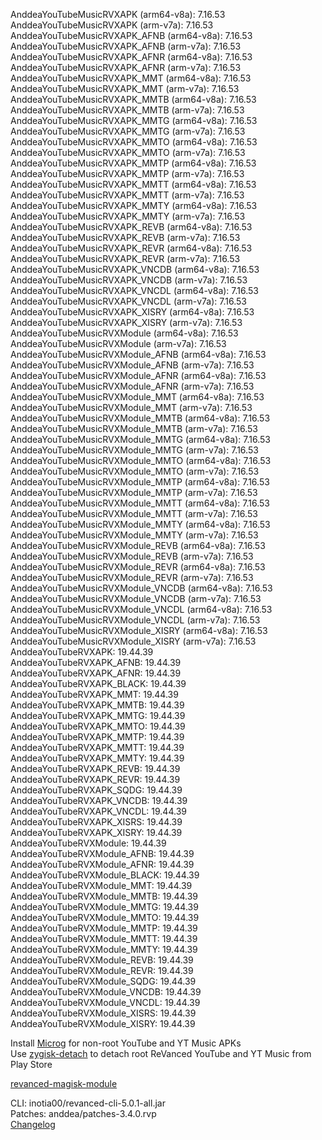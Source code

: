 AnddeaYouTubeMusicRVXAPK (arm64-v8a): 7.16.53  
AnddeaYouTubeMusicRVXAPK (arm-v7a): 7.16.53  
AnddeaYouTubeMusicRVXAPK_AFNB (arm64-v8a): 7.16.53  
AnddeaYouTubeMusicRVXAPK_AFNB (arm-v7a): 7.16.53  
AnddeaYouTubeMusicRVXAPK_AFNR (arm64-v8a): 7.16.53  
AnddeaYouTubeMusicRVXAPK_AFNR (arm-v7a): 7.16.53  
AnddeaYouTubeMusicRVXAPK_MMT (arm64-v8a): 7.16.53  
AnddeaYouTubeMusicRVXAPK_MMT (arm-v7a): 7.16.53  
AnddeaYouTubeMusicRVXAPK_MMTB (arm64-v8a): 7.16.53  
AnddeaYouTubeMusicRVXAPK_MMTB (arm-v7a): 7.16.53  
AnddeaYouTubeMusicRVXAPK_MMTG (arm64-v8a): 7.16.53  
AnddeaYouTubeMusicRVXAPK_MMTG (arm-v7a): 7.16.53  
AnddeaYouTubeMusicRVXAPK_MMTO (arm64-v8a): 7.16.53  
AnddeaYouTubeMusicRVXAPK_MMTO (arm-v7a): 7.16.53  
AnddeaYouTubeMusicRVXAPK_MMTP (arm64-v8a): 7.16.53  
AnddeaYouTubeMusicRVXAPK_MMTP (arm-v7a): 7.16.53  
AnddeaYouTubeMusicRVXAPK_MMTT (arm64-v8a): 7.16.53  
AnddeaYouTubeMusicRVXAPK_MMTT (arm-v7a): 7.16.53  
AnddeaYouTubeMusicRVXAPK_MMTY (arm64-v8a): 7.16.53  
AnddeaYouTubeMusicRVXAPK_MMTY (arm-v7a): 7.16.53  
AnddeaYouTubeMusicRVXAPK_REVB (arm64-v8a): 7.16.53  
AnddeaYouTubeMusicRVXAPK_REVB (arm-v7a): 7.16.53  
AnddeaYouTubeMusicRVXAPK_REVR (arm64-v8a): 7.16.53  
AnddeaYouTubeMusicRVXAPK_REVR (arm-v7a): 7.16.53  
AnddeaYouTubeMusicRVXAPK_VNCDB (arm64-v8a): 7.16.53  
AnddeaYouTubeMusicRVXAPK_VNCDB (arm-v7a): 7.16.53  
AnddeaYouTubeMusicRVXAPK_VNCDL (arm64-v8a): 7.16.53  
AnddeaYouTubeMusicRVXAPK_VNCDL (arm-v7a): 7.16.53  
AnddeaYouTubeMusicRVXAPK_XISRY (arm64-v8a): 7.16.53  
AnddeaYouTubeMusicRVXAPK_XISRY (arm-v7a): 7.16.53  
AnddeaYouTubeMusicRVXModule (arm64-v8a): 7.16.53  
AnddeaYouTubeMusicRVXModule (arm-v7a): 7.16.53  
AnddeaYouTubeMusicRVXModule_AFNB (arm64-v8a): 7.16.53  
AnddeaYouTubeMusicRVXModule_AFNB (arm-v7a): 7.16.53  
AnddeaYouTubeMusicRVXModule_AFNR (arm64-v8a): 7.16.53  
AnddeaYouTubeMusicRVXModule_AFNR (arm-v7a): 7.16.53  
AnddeaYouTubeMusicRVXModule_MMT (arm64-v8a): 7.16.53  
AnddeaYouTubeMusicRVXModule_MMT (arm-v7a): 7.16.53  
AnddeaYouTubeMusicRVXModule_MMTB (arm64-v8a): 7.16.53  
AnddeaYouTubeMusicRVXModule_MMTB (arm-v7a): 7.16.53  
AnddeaYouTubeMusicRVXModule_MMTG (arm64-v8a): 7.16.53  
AnddeaYouTubeMusicRVXModule_MMTG (arm-v7a): 7.16.53  
AnddeaYouTubeMusicRVXModule_MMTO (arm64-v8a): 7.16.53  
AnddeaYouTubeMusicRVXModule_MMTO (arm-v7a): 7.16.53  
AnddeaYouTubeMusicRVXModule_MMTP (arm64-v8a): 7.16.53  
AnddeaYouTubeMusicRVXModule_MMTP (arm-v7a): 7.16.53  
AnddeaYouTubeMusicRVXModule_MMTT (arm64-v8a): 7.16.53  
AnddeaYouTubeMusicRVXModule_MMTT (arm-v7a): 7.16.53  
AnddeaYouTubeMusicRVXModule_MMTY (arm64-v8a): 7.16.53  
AnddeaYouTubeMusicRVXModule_MMTY (arm-v7a): 7.16.53  
AnddeaYouTubeMusicRVXModule_REVB (arm64-v8a): 7.16.53  
AnddeaYouTubeMusicRVXModule_REVB (arm-v7a): 7.16.53  
AnddeaYouTubeMusicRVXModule_REVR (arm64-v8a): 7.16.53  
AnddeaYouTubeMusicRVXModule_REVR (arm-v7a): 7.16.53  
AnddeaYouTubeMusicRVXModule_VNCDB (arm64-v8a): 7.16.53  
AnddeaYouTubeMusicRVXModule_VNCDB (arm-v7a): 7.16.53  
AnddeaYouTubeMusicRVXModule_VNCDL (arm64-v8a): 7.16.53  
AnddeaYouTubeMusicRVXModule_VNCDL (arm-v7a): 7.16.53  
AnddeaYouTubeMusicRVXModule_XISRY (arm64-v8a): 7.16.53  
AnddeaYouTubeMusicRVXModule_XISRY (arm-v7a): 7.16.53  
AnddeaYouTubeRVXAPK: 19.44.39  
AnddeaYouTubeRVXAPK_AFNB: 19.44.39  
AnddeaYouTubeRVXAPK_AFNR: 19.44.39  
AnddeaYouTubeRVXAPK_BLACK: 19.44.39  
AnddeaYouTubeRVXAPK_MMT: 19.44.39  
AnddeaYouTubeRVXAPK_MMTB: 19.44.39  
AnddeaYouTubeRVXAPK_MMTG: 19.44.39  
AnddeaYouTubeRVXAPK_MMTO: 19.44.39  
AnddeaYouTubeRVXAPK_MMTP: 19.44.39  
AnddeaYouTubeRVXAPK_MMTT: 19.44.39  
AnddeaYouTubeRVXAPK_MMTY: 19.44.39  
AnddeaYouTubeRVXAPK_REVB: 19.44.39  
AnddeaYouTubeRVXAPK_REVR: 19.44.39  
AnddeaYouTubeRVXAPK_SQDG: 19.44.39  
AnddeaYouTubeRVXAPK_VNCDB: 19.44.39  
AnddeaYouTubeRVXAPK_VNCDL: 19.44.39  
AnddeaYouTubeRVXAPK_XISRS: 19.44.39  
AnddeaYouTubeRVXAPK_XISRY: 19.44.39  
AnddeaYouTubeRVXModule: 19.44.39  
AnddeaYouTubeRVXModule_AFNB: 19.44.39  
AnddeaYouTubeRVXModule_AFNR: 19.44.39  
AnddeaYouTubeRVXModule_BLACK: 19.44.39  
AnddeaYouTubeRVXModule_MMT: 19.44.39  
AnddeaYouTubeRVXModule_MMTB: 19.44.39  
AnddeaYouTubeRVXModule_MMTG: 19.44.39  
AnddeaYouTubeRVXModule_MMTO: 19.44.39  
AnddeaYouTubeRVXModule_MMTP: 19.44.39  
AnddeaYouTubeRVXModule_MMTT: 19.44.39  
AnddeaYouTubeRVXModule_MMTY: 19.44.39  
AnddeaYouTubeRVXModule_REVB: 19.44.39  
AnddeaYouTubeRVXModule_REVR: 19.44.39  
AnddeaYouTubeRVXModule_SQDG: 19.44.39  
AnddeaYouTubeRVXModule_VNCDB: 19.44.39  
AnddeaYouTubeRVXModule_VNCDL: 19.44.39  
AnddeaYouTubeRVXModule_XISRS: 19.44.39  
AnddeaYouTubeRVXModule_XISRY: 19.44.39  

Install [Microg](https://github.com/ReVanced/GmsCore/releases) for non-root YouTube and YT Music APKs  
Use [zygisk-detach](https://github.com/j-hc/zygisk-detach) to detach root ReVanced YouTube and YT Music from Play Store  

[revanced-magisk-module](https://github.com/j-hc/revanced-magisk-module)
  
CLI: inotia00/revanced-cli-5.0.1-all.jar  
Patches: anddea/patches-3.4.0.rvp  
[Changelog](https://github.com/anddea/revanced-patches/releases/tag/v3.4.0)  
